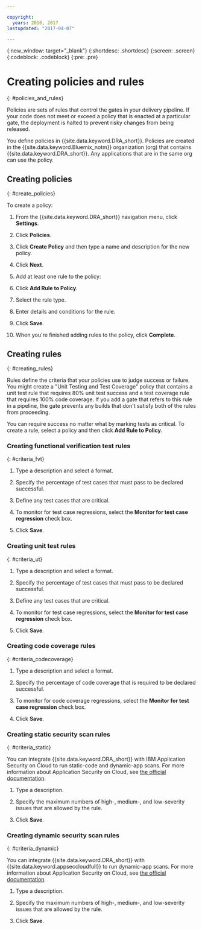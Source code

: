 ```yaml
---

copyright:
  years: 2016, 2017
lastupdated: "2017-04-07"

---
```


{:new_window: target="_blank"}
{:shortdesc: .shortdesc}
{:screen: .screen}
{:codeblock: .codeblock}
{:pre: .pre}

# Creating policies and rules
{: #policies_and_rules}

Policies are sets of rules that control the gates in your delivery pipeline. If your code does not meet or exceed a policy that is enacted at a particular gate, the deployment is halted to prevent risky changes from being released.

You define policies in {{site.data.keyword.DRA_short}}. Policies are created in the {{site.data.keyword.Bluemix_notm}} organization (org) that contains {{site.data.keyword.DRA_short}}. Any applications that are in the same org can use the policy. 

## Creating policies
{: #create_policies}

To create a policy:

1. From the {{site.data.keyword.DRA_short}} navigation menu, click **Settings**.

2. Click **Policies**.

3. Click **Create Policy** and then type a name and description for the new policy.

4. Click **Next**.

4. Add at least one rule to the policy:
  1. Click **Add Rule to Policy**.
  2. Select the rule type.
  3. Enter details and conditions for the rule.
  4. Click **Save**.

5. When you're finished adding rules to the policy, click **Complete**.

## Creating rules
{: #creating_rules}

Rules define the criteria that your policies use to judge success or failure. You might create a "Unit Testing and Test Coverage" policy that contains a unit test rule that requires 80% unit test success and a test coverage rule that requires 100% code coverage. If you add a gate that refers to this rule in a pipeline, the gate prevents any builds that don't satisfy both of the rules from proceeding. 

You can require success no matter what by marking tests as critical. To create a rule, select a policy and then click **Add Rule to Policy**. 

### Creating functional verification test rules
{: #criteria_fvt}

1. Type a description and select a format.

2. Specify the percentage of test cases that must pass to be declared successful.

3. Define any test cases that are critical.

4. To monitor for test case regressions, select the **Monitor for test case regression** check box.

5. Click **Save**.


### Creating unit test rules
{: #criteria_ut}

1. Type a description and select a format.

2. Specify the percentage of test cases that must pass to be declared successful.

3. Define any test cases that are critical.

4. To monitor for test case regressions, select the **Monitor for test case regression** check box.

5. Click **Save**.


### Creating code coverage rules
{: #criteria_codecoverage}

1. Type a description and select a format.

2. Specify the percentage of code coverage that is required to be declared successful.

3. To monitor for code coverage regressions, select the **Monitor for test case regression** check box.

4. Click **Save**.

### Creating static security scan rules
{: #criteria_static}

You can integrate {{site.data.keyword.DRA_short}} with IBM Application Security on Cloud to run static-code and dynamic-app scans. For more information about Application Security on Cloud, see [the official documentation](/docs/services/ApplicationSecurityonCloud/index.html).

1. Type a description.

2. Specify the maximum numbers of high-, medium-, and low-severity issues that are allowed by the rule. 

3. Click **Save**.

### Creating dynamic security scan rules
{: #criteria_dynamic}

You can integrate {{site.data.keyword.DRA_short}} with {{site.data.keyword.appseccloudfull}} to run dynamic-app scans. For more information about Application Security on Cloud, see [the official documentation](/docs/services/ApplicationSecurityonCloud/index.html).

1. Type a description.

2. Specify the maximum numbers of high-, medium-, and low-severity issues that are allowed by the rule. 

3. Click **Save**.